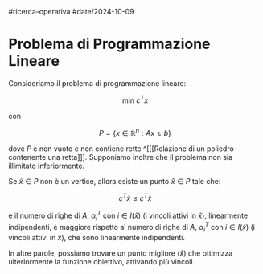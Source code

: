 #ricerca-operativa #date/2024-10-09 
# Problema di Programmazione Lineare

Consideriamo il problema di programmazione lineare:

$$
\text{min } c^T x
$$

con

$$
P = \{x \in \mathbb{R}^n : Ax \geq b\}
$$

dove $P$ è non vuoto e non contiene rette ^[[[Relazione di un poliedro contenente una retta]]]. Supponiamo inoltre che il problema non sia illimitato inferiormente.

Se $\tilde{x} \in P$ non è un vertice, allora esiste un punto $\hat{x} \in P$ tale che:

$$
c^T \hat{x} \leq c^T \tilde{x}
$$

e il numero di righe di $A$, $\alpha_i^T$ con $i \in I(\hat{x})$ (i vincoli attivi in $\hat{x}$), linearmente indipendenti, è maggiore rispetto al numero di righe di $A$, $\alpha_i^T$ con $i \in I(\tilde{x})$ (i vincoli attivi in $\tilde{x}$), che sono linearmente indipendenti.

In altre parole, possiamo trovare un punto migliore ($\hat{x}$) che ottimizza ulteriormente la funzione obiettivo, attivando più vincoli.